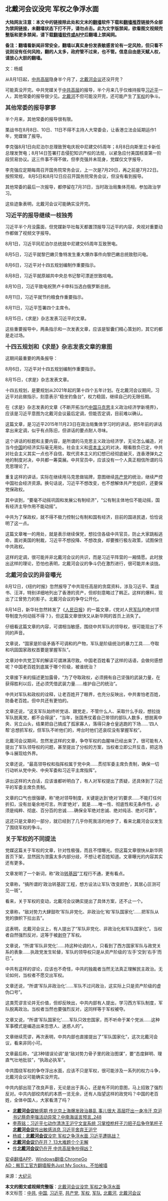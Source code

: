  <h2>北戴河会议没完 军权之争浮水面</h2> <p class="notice"><b>大陆网友注意：本文中的链接除此处和文末的<a href="https://github.com/bannedbook/fanqiang" >翻墙</a>软件下载和<a href="https://github.com/killgcd/justmysocks/blob/master/README.md">翻墙推荐</a>链接外全部为禁网链接，未翻墙状态下打不开，请勿点击。此为文字版禁闻，欲看图文视频完整版和更多禁闻，请下载<a href="https://github.com/bannedbook/fanqiang">翻墙软件或APP</a>后翻墙上禁闻网。</p><p>备注：翻墙看新闻非常安全，翻墙以真实身份发表敏感言论有一定风险，但只看不说则没有任何风险，翻的人太多，政府管不过来，也不管。信息自由是天赋人权，请放心大胆的翻墙。</b></p>  <div class="entry"> <p>文：杨威</p> <p>从8月1日起，<a href="https://www.bannedbook.org/bnews/tag/%e4%b8%ad%e5%85%b1/" class="st_tag internal_tag" rel="tag" title="标签 中共 下的日志">中共</a><span class='wp_keywordlink_affiliate'><a href="https://www.bannedbook.org/bnews/ccpdope/" title="中共高层内幕" target="_blank">高层</a></span>隐身半个月了，<a href="https://www.bannedbook.org/bnews/tag/%e5%8c%97%e6%88%b4%e6%b2%b3%e4%bc%9a%e8%ae%ae/" class="st_tag internal_tag" rel="tag" title="标签 北戴河会议 下的日志">北戴河会议</a>还没开完？</p> <p>可能真没开完。中共党媒关于<span class='wp_keywordlink_affiliate'><a href="https://www.bannedbook.org/bnews/ccpdope/" title="中共高层" target="_blank">中共高层</a></span>的报导，半个月来几乎仅维持报导<a href="https://www.bannedbook.org/bnews/tag/%e4%b9%a0%e8%bf%91%e5%b9%b3/" class="st_tag internal_tag" rel="tag" title="标签 习近平 下的日志">习近平</a>一人，其他常委的报导很少见。<a href="https://www.bannedbook.org/bnews/tag/%E5%8C%97%E6%88%B4%E6%B2%B3/" class="st_tag internal_tag" rel="tag" title="标签 北戴河 下的日志">北戴河</a>不但可能没开完，还可能产生了<a href="https://www.bannedbook.org/bnews/tag/%E5%86%9B%E6%9D%83/" class="st_tag internal_tag" rel="tag" title="标签 军权 下的日志">军权</a>的争斗。</p> <h2 style="box-sizing: border-box; margin: 18px 0px 10px; padding: 0px; border: 0px; outline: 0px; font-size: 18px; vertical-align: baseline; background-image: initial; background-position: initial; background-size: initial; background-repeat: initial; background-attachment: initial; background-origin: initial; background-clip: initial; line-height: 21px; color: #333333; font-family: PMingLiu, Mingliu;"><strong style="box-sizing: border-box; margin: 0px; padding: 0px; border: 0px; outline: 0px; vertical-align: baseline; background: transparent;">其他常委的报导寥寥</strong></h2> <p>半个月来，其他常委的报导很有限。</p> <p>栗战书在8月8日、10日、11日不得不主持人大常委会，让香港立法会延期运作1年，党媒做了报导。</p> <p>李克强8月1日向尼泊尔总理致贺电庆祝中尼建交65周年；8月8日向斯里兰卡新任总理发贺电；8月14日签署打击侵犯知识产权的法规，以紧急应付美国核查第一阶段贸易协议。这三件事不得不做，但李克强并未现身，党媒仅文字报导，</p> <p>李克强应定期每周召开国务院常务会议，上一次是7月29日，再之前是7月22日。按照常规， 8月5日和8月12日应召开国务院常务会议，但没有看到报导。</p> <p>其他常委的最后一次报导，都停留在7月31日，当时政治局集体亮相，参加政治学习。</p> <p>这些迹象表明，北戴河会议可能确实没开完。</p> <h2 style="box-sizing: border-box; margin: 18px 0px 10px; padding: 0px; border: 0px; outline: 0px; font-size: 18px; vertical-align: baseline; background-image: initial; background-position: initial; background-size: initial; background-repeat: initial; background-attachment: initial; background-origin: initial; background-clip: initial; line-height: 21px; color: #333333; font-family: PMingLiu, Mingliu;"><strong style="box-sizing: border-box; margin: 0px; padding: 0px; border: 0px; outline: 0px; vertical-align: baseline; background: transparent;">习近平的报导继续一枝独秀</strong></h2> <p>习近平半个月没露面，但党媒新华社每天都置顶报导习近平的内容，央视对重要动作都做了视频文字报导。</p> <p>8月1日，习近平同尼泊尔总统就中尼建交65周年互致贺电。</p> <p>8月5日，习近平就黎巴嫩贝鲁特发生重大爆炸事件向黎巴嫩总统致慰问电。</p> <p>8月6日，习近平对十四五规划编制作重要指示。</p> <p>8月8日，习近平就原越共中央总书记黎可漂逝世致唁电。</p> <p>8月10日，习近平致电祝贺卢卡申科当选白俄罗斯总统。</p>  <p>8月11日，习近平就节约粮食作重要指示。</p> <p>8月11日，习近平签署四个主席令。</p> <p>8月15日，《求是》杂志发表习近平的文章。</p> <p>这些重要报导中，两条指示和一次发表文章，应该是智囊们精心策划的，其它的都是走过场。</p> <h2 style="box-sizing: border-box; margin: 18px 0px 10px; padding: 0px; border: 0px; outline: 0px; font-size: 18px; vertical-align: baseline; background-image: initial; background-position: initial; background-size: initial; background-repeat: initial; background-attachment: initial; background-origin: initial; background-clip: initial; line-height: 21px; color: #333333; font-family: PMingLiu, Mingliu;"><strong style="box-sizing: border-box; margin: 0px; padding: 0px; border: 0px; outline: 0px; vertical-align: baseline; background: transparent;">十四五规划和《求是》杂志发表文章的意图</strong></h2> <p>这期间最重要的两条报导：</p> <p>8月6日，习近平对十四五规划编制作重要指示。</p> <p>8月15日，《求是》杂志发表文章。</p> <p>十四五规划，是要规划从2021年起的第十四个五年计划。在北戴河会议期间，习近平对此做指示，刻意表示“稳坐钓鱼台”，权力稳固，继续自己的无限任期。</p> <p>在《求是》杂志发表的文章《不断开拓当代<span class='wp_keywordlink_affiliate'><a href="https://www.bannedbook.org/" title="中国" target="_blank">中国</a></span><span class='wp_keywordlink'><a href="https://www.bannedbook.org/forum2/topic105.html" title="《马克思的成魔之路》" target="_blank">马克思</a></span>主义政治经济学新境界》，应该是习近平意图为北戴河会议最后定调，但能否定调，目前难以确认。</p> <p>这篇文章，是习近平2015年11月23日在政治局集体学习时的讲话，把5年前的讲话拿出来定调，似乎有点陈旧，但讲话的要点耐人寻味。</p> <p>这个讲话的标题和主要内容，是所谓的马克思主义政治经济学，无论怎么编造，对当今<a href="https://www.bannedbook.org/bnews/tag/%E4%B8%AD%E5%9B%BD/" class="st_tag internal_tag" rel="tag" title="标签 中国 下的日志">中国</a>的经济实际毫无用处。社会主义和<span class='wp_keywordlink'><a href="https://www.bannedbook.org/forum2/topic920.html" title="资本主义与自由" target="_blank">资本主义</a></span>的对决，眼看胜负已定，中共对社会主义其实一点也不自信，取代资本主义的幻想已经彻底破灭，连香港弹丸之地的制度对决，中共都一筹莫展。中共官员中，应该没有一个人真正相信所谓的马克思理论了。</p> <p>重复这样的讲话，实际在继续用马克思做铭牌，意图继续<a href="https://www.bannedbook.org/bnews/tag/%e5%85%b1%e4%ba%a7%e5%85%9a/" class="st_tag internal_tag" rel="tag" title="标签 共产党 下的日志">共产党</a>的统治，继续严控中国社会经济资源。换句话说，习近平不想改变，也不想解体共产党组织，还要保党保政权。</p> <p>其中谈到，“要毫不动摇巩固和发展公有制经济”，“公有制主体地位不能动摇，国有经济主导作用不能动摇”。</p> <p>中共为了保政权，就不得不极力控制公有制和国有经济，目前的国进民退，恰恰说明了这一点。</p> <p>这篇文章唯一的用处，就是表示继续保党，想拉住各级中共官员，防止大家跳船逃命，面对美国的制裁，习近平不想投降、不想改良，却要推行极左政策，试图保住中共政权。</p>  <p>这样的定调，很可能并非北戴河会议的共识，而是习近平阵营的一厢情愿。此时放出这样的理论，恐怕也表明，北戴河会议的争斗仍在激烈进行，很可能并未谈拢。</p> <h2 style="box-sizing: border-box; margin: 18px 0px 10px; padding: 0px; border: 0px; outline: 0px; font-size: 18px; vertical-align: baseline; background-image: initial; background-position: initial; background-size: initial; background-repeat: initial; background-attachment: initial; background-origin: initial; background-clip: initial; line-height: 21px; color: #333333; font-family: PMingLiu, Mingliu;"><strong style="box-sizing: border-box; margin: 0px; padding: 0px; border: 0px; outline: 0px; vertical-align: baseline; background: transparent;">北戴河会议的异音曝光</strong></h2> <p>8月12日，《纽约时报》忽然报导了中共现任高层的贪腐资料，涉及习近平、栗战书、汪洋，特别详细地列出了香港的资产，但却刻意略过了韩正。这样的爆料，现出了江曾势力的影子。北戴河会议的争夺公开化。</p> <p>8月14日，新华社忽然转发了《<span class='wp_keywordlink'><a href="https://www.bannedbook.org/forum2/topic109.html" title="透视人民日报" target="_blank">人民日报</a></span>》的一篇文章，《党对人民<a href="https://www.bannedbook.org/bnews/tag/%E5%86%9B%E9%98%9F/" class="st_tag internal_tag" rel="tag" title="标签 军队 下的日志">军队</a>的绝对领导制度为何动摇不得？》，但这篇文章很快又从新华网的首页上消失了。</p> <p>仔细看这篇文章的内容，可谓相当敏感，围绕中共军队的领导权，很可能现出了不同的声音。</p> <p>文章说，“国家是阶级矛盾不可调和的产物，军队是阶级统治的暴力工具……夺取和巩固国家政权首要是掌握军队”。</p> <p>文章对中共党卫军的解读可谓淋漓尽致。中国老百姓看了这样的话语，会做何感想呢？中国老百姓到底属于哪个阶级，被谁统治？</p> <p>文章接下来的描述更加露骨，“为了夺取政权，必须拥有自己坚强的武装力量，在获得胜利以后，还必须凭借武装力量……维护自己的统治”。</p> <p>中共对军队和政权的诠释，让老百姓开了眼界，也充分反映出，中共害怕老百姓，防备老百姓。但中共还有更怕的。</p> <p>文章还说，“这支军队始终听党话、跟党走，不管什么人、采取什么手段，想拉拢军队脱离党，都不会得逞”，“当年，张国焘仗着自己带领的部队人数多，想脱离中央、另立山头，结果把自己搞成了孤家寡人，落得只身仓皇逃跑的下场……‘四人帮’总想抓军权，但军队不听他们的，垮台时他们还哀叹没有掌握军权”。</p> <p>北戴河会议期间，忽然发这样的文章，争夺军权的血腥味已经出来了。很可能有人提出了军队领导权的问题，甚至提出了分权的方案，当权者立即公开反击，把这场争斗展现给外界。</p> <p>文章还说，“最高领导权和指挥权属于党中央……贯彻军委主席负责制，确保一切行动听从党中央、中央军委和习近平主席指挥”。</p> <p>讲出这样的大白话，应该谁都听明白了，有人对军权提出了质疑，还具体到了习近平的军委主席负责制。</p> <p>文章的口气也很强硬，称“绝对领导制度，关键是达到‘绝对’的要求……不能打任何折扣，没有丝毫余地可言。所谓‘绝对’，就是……唯一性、彻底性和无条件性，必须是纯粹、彻底、百分百的忠诚……确保全军绝对忠诚、绝对纯洁、绝对可靠”。</p> <p>这还只是文章的一部分，就已经到了几乎你死我活的地步了，看来北戴河会议发生了围绕军权的争斗。</p> <h2 style="box-sizing: border-box; margin: 18px 0px 10px; padding: 0px; border: 0px; outline: 0px; font-size: 18px; vertical-align: baseline; background-image: initial; background-position: initial; background-size: initial; background-repeat: initial; background-attachment: initial; background-origin: initial; background-clip: initial; line-height: 21px; color: #333333; font-family: PMingLiu, Mingliu;"><strong style="box-sizing: border-box; margin: 0px; padding: 0px; border: 0px; outline: 0px; vertical-align: baseline; background: transparent;">关于军权的不同提法</strong></h2> <p>党媒这篇关于军权的文章，针对性极强，而且不惜曝光。但这篇文章很快从新华网首页下架，显然因为泄露太多内部分歧，不想让老百姓知道。文章曝光的内容其实还有更多。</p>  <p>文章发明了一个新词，称“政治<span class='wp_keywordlink'><a href="https://www.bannedbook.org/bnews/worldnews/20121212/86361.html" title="欧美科学家：转基因食品危害人类健康" target="_blank">转基因</a></span>”工程行不通，更有看点。</p> <p>文章称，“搞所谓的‘政治转基因’工程，想方设法让军队‘改变颜色’，其居心叵测可见一斑”。</p> <p>看来，关于军权的变动，北戴河会议确实提出了具体方案，还不止一个。</p> <p>文章称，“敌对势力大肆鼓吹‘军队非党化、非政治化’和‘军队国家化’……把军队从党的旗帜下拉出去”。</p> <p>这表明，北戴河会议上，有人提出了“军队非党化、非政治化和军队国家化”。当权者自然强烈反对，这等于被<span class='wp_keywordlink'><a href="https://www.bannedbook.org/forum2/topic21.html" title="《剥夺》 黄建民 著" target="_blank">剥夺</a></span>了军权。</p> <p>文章说，“所谓‘军队非党化’……持这种论调的人，只看到了西方国家军队与政党关系的表象……执政党发生轮替，军队的领导权只是从资产阶级的‘左手’交到‘右手’而已”。</p> <p>中共有这样的谬论，应该也不奇怪，中共的独裁者当然无法真正理解民主政治。无论如何，当权者不愿交出军权。</p> <p>文章还说，“所谓‘军队非政治化’……军队不过问政治，这实际上只是资产阶级的虚伪口号”。</p> <p>这类荒谬言论并无价值，但却反映出，中共内部有人提出，学习西方军队制度，军队脱离政治。当权者当然也要强烈反对，这同样等于军权被夺。</p> <p>文章又说，“所谓‘军队国家化’……军队只效忠国家，而不听命于某个党派……这种军事模式是编造出来忽悠人、迷惑人的”。</p> <p>文章继续荒谬，再次表明，中共内部也直接提出了“军队国家化”，这次北戴河会议，看来非同小可。</p> <p>文章最后称，“这3种错误论调”是“敌对势力骨子里的政治图谋”，要“态度鲜明、理直气壮地批驳”，“执政必执军”。</p> <p>中共围绕军权的争夺浮出水面，应该不只是军权，很可能涉及一系列的权力斗争，北戴河会议可能确实没开完。</p> <p>中共内部出现了改良声音，无论是出于真心，还是有不同的意图，马上招致了强烈反对。中共内部绞肉机的本质一览无余，还有人指望这样的政党吗？中国的老百姓，全体中国人，大家看清了吗？</p> <ul class='op-related-articles' title='相关阅读'> <li><a href='https://www.bannedbook.org/bnews/comments/20200817/1381368.html' target='_blank'><b>北戴河会议</b>敏感期 传北京上海爆发政治暴乱 事儿很大 高层吓出一身冷汗 京沪书记蔡奇李强活动异常？中南海谣言预言_248</a></li> <li><a href='https://www.bannedbook.org/bnews/comments/20200817/1381316.html' target='_blank'>李燕铭：习近平七动作清洗王沪宁文宣系统 习掌控枪杆子刀把子后争夺笔杆子 <b>北戴河会议</b>传出敏感消息 习近平舍弃王沪宁</a></li> <li><a href='https://www.bannedbook.org/bnews/comments/20200817/1381299.html' target='_blank'>杨威：<b>北戴河会议</b>没完 军权之争浮水面 习近平遭挑战？</a></li> <li><a href='https://www.bannedbook.org/bnews/cbnews/20200816/1380954.html' target='_blank'><b>北戴河会议</b>仍在开？ 13大难题个个无解</a></li> <li><a href='https://www.bannedbook.org/bnews/comments/20200816/1380915.html' target='_blank'>传<b>北戴河会议</b>仍在开 中共高层争吵得凶？</a></li> </ul> <div class="texttj"> <a href="https://github.com/bannedbook/fanqiang/wiki/%E7%A6%81%E9%97%BB%E7%BD%91%E5%AE%89%E5%8D%93%E7%BF%BB%E5%A2%99%E6%96%B0%E9%97%BBAPP" target="_blank">安卓翻墙APP</a>、<a href="https://github.com/bannedbook/fanqiang/wiki/Chrome%E4%B8%80%E9%94%AE%E7%BF%BB%E5%A2%99%E5%8C%85" target="_blank">Windows翻墙:ChromeGo</a><br/> <a href="https://github.com/killgcd/justmysocks/blob/master/README.md" target="_blank">AD：搬瓦工官方翻墙服务Just My Socks，不怕被墙</a> </div><p>来源：<span class='wp_keywordlink_affiliate'><a href="http://www.epochtimes.com/" title="大纪元" target="_blank">大纪元</a></span></p> <a name='sharetosocial'></a>         <div><b>本文的图文或视频完整版</b>：<a href='https://www.bannedbook.org/bnews/ssgc/20200817/1381440.html'>北戴河会议没完 军权之争浮水面</a></div>  </div><!--END ENTRY--> <div class="postfooter"> <div>本文标签：<a href="https://www.bannedbook.org/bnews/tag/%e4%b8%ad%e5%85%b1/" rel="tag">中共</a>, <a href="https://www.bannedbook.org/bnews/tag/%E4%B8%AD%E5%9B%BD/" rel="tag">中国</a>, <a href="https://www.bannedbook.org/bnews/tag/%e4%b9%a0%e8%bf%91%e5%b9%b3/" rel="tag">习近平</a>, <a href="https://www.bannedbook.org/bnews/tag/%e5%85%b1%e4%ba%a7%e5%85%9a/" rel="tag">共产党</a>, <a href="https://www.bannedbook.org/bnews/tag/%E5%86%9B%E6%9D%83/" rel="tag">军权</a>, <a href="https://www.bannedbook.org/bnews/tag/%E5%86%9B%E9%98%9F/" rel="tag">军队</a>, <a href="https://www.bannedbook.org/bnews/tag/%E5%8C%97%E6%88%B4%E6%B2%B3/" rel="tag">北戴河</a>, <a href="https://www.bannedbook.org/bnews/tag/%e5%8c%97%e6%88%b4%e6%b2%b3%e4%bc%9a%e8%ae%ae/" rel="tag">北戴河会议</a></div>  </div><!--END POSTFOOTER--> 